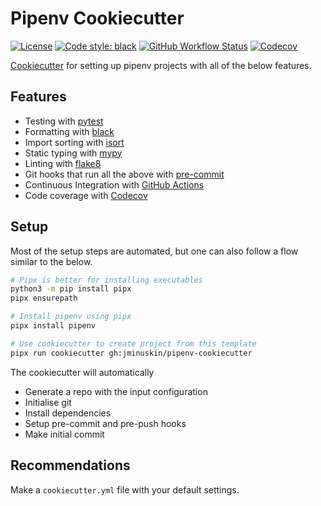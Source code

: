# Pipenv Cookiecutter
[![License](https://img.shields.io/github/license/jevandezande/pipenv-cookiecutter)](https://github.com/jevandezande/pipenv-cookiecutter/blob/master/LICENSE)
[![Code style: black](https://img.shields.io/badge/code%20style-black-000000.svg)](https://github.com/psf/black)
[![GitHub Workflow Status](https://img.shields.io/github/workflow/status/jevandezande/pipenv-cookiecutter/Test)](https://github.com/jevandezande/pipenv-cookiecutter/actions/)
[![Codecov](https://img.shields.io/codecov/c/github/jevandezande/pipenv-cookiecutter)](https://app.codecov.io/gh/jevandezande/pipenv-cookiecutter/)

[Cookiecutter](https://github.com/audreyr/cookiecutter) for setting up pipenv projects with all of the below features.

## Features
- Testing with [pytest](https://docs.pytest.org/en/latest/)
- Formatting with [black](https://github.com/psf/black)
- Import sorting with [isort](https://github.com/timothycrosley/isort)
- Static typing with [mypy](http://mypy-lang.org/)
- Linting with [flake8](http://flake8.pycqa.org/en/latest/)
- Git hooks that run all the above with [pre-commit](https://pre-commit.com/)
- Continuous Integration with [GitHub Actions](https://github.com/features/actions)
- Code coverage with [Codecov](https://codecov.io)


## Setup
Most of the setup steps are automated, but one can also follow a flow similar to the below.

```sh
# Pipx is better for installing executables
python3 -m pip install pipx
pipx ensurepath

# Install pipenv using pipx
pipx install pipenv

# Use cookiecutter to create project from this template
pipx run cookiecutter gh:jminuskin/pipenv-cookiecutter
```


The cookiecutter will automatically
- Generate a repo with the input configuration
- Initialise git
- Install dependencies
- Setup pre-commit and pre-push hooks
- Make initial commit


## Recommendations
Make a `cookiecutter.yml` file with your default settings.
